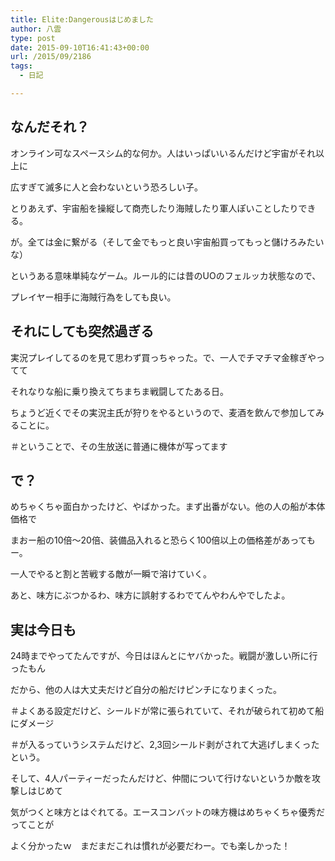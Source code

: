 ```yaml
---
title: Elite:Dangerousはじめました
author: 八雲
type: post
date: 2015-09-10T16:41:43+00:00
url: /2015/09/2186
tags:
  - 日記

---
```

## なんだそれ？

オンライン可なスペースシム的な何か。人はいっぱいいるんだけど宇宙がそれ以上に
  
広すぎて滅多に人と会わないという恐ろしい子。
  
とりあえず、宇宙船を操縦して商売したり海賊したり軍人ぽいことしたりできる。
  
が。全ては金に繋がる（そして金でもっと良い宇宙船買ってもっと儲けろみたいな）
  
というある意味単純なゲーム。ルール的には昔のUOのフェルッカ状態なので、
  
プレイヤー相手に海賊行為をしても良い。

## それにしても突然過ぎる

実況プレイしてるのを見て思わず買っちゃった。で、一人でチマチマ金稼ぎやってて
  
それなりな船に乗り換えてちまちま戦闘してたある日。
  
ちょうど近くでその実況主氏が狩りをやるというので、麦酒を飲んで参加してみることに。
  
＃ということで、その生放送に普通に機体が写ってます

## で？

めちゃくちゃ面白かったけど、やばかった。まず出番がない。他の人の船が本体価格で
  
まおー船の10倍〜20倍、装備品入れると恐らく100倍以上の価格差があってもー。
  
一人でやると割と苦戦する敵が一瞬で溶けていく。
  
あと、味方にぶつかるわ、味方に誤射するわでてんやわんやでしたよ。

## 実は今日も

24時までやってたんですが、今日はほんとにヤバかった。戦闘が激しい所に行ったもん
  
だから、他の人は大丈夫だけど自分の船だけピンチになりまくった。
  
＃よくある設定だけど、シールドが常に張られていて、それが破られて初めて船にダメージ
  
＃が入るっていうシステムだけど、2,3回シールド剥がされて大逃げしまくったという。
  
そして、4人パーティーだったんだけど、仲間について行けないというか敵を攻撃しはじめて
  
気がつくと味方とはぐれてる。エースコンバットの味方機はめちゃくちゃ優秀だってことが
  
よく分かったｗ　まだまだこれは慣れが必要だわー。でも楽しかった！
